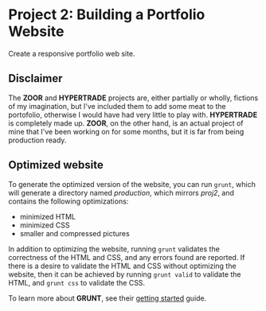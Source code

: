 # Project 2: Building a Portfolio Website

Create a responsive portfolio web site.

## Disclaimer

The **ZOOR** and **HYPERTRADE** projects are, either partially or wholly,
fictions of my imagination, but I've included them to add some meat to the
portofolio, otherwise I would have had very little to play with. **HYPERTRADE**
is completely made up. **ZOOR**, on the other hand, is an actual project of mine
that I've been working on for some months, but it is far from being production
ready.

## Optimized website

To generate the optimized version of the website, you can run `grunt`, which
will generate a directory named *production*, which mirrors *proj2*, and
contains the following optimizations:

* minimized HTML
* minimized CSS
* smaller and compressed pictures

In addition to optimizing the website, running `grunt` validates the
correctness of the HTML and CSS, and any errors found are reported. If there is
a desire to validate the HTML and CSS without optimizing the website, then it
can be achieved by running `grunt valid` to validate the HTML, and `grunt css`
to validate the CSS.

To learn more about **GRUNT**, see their [getting started][1] guide.

[1]: http://gruntjs.com/getting-started
